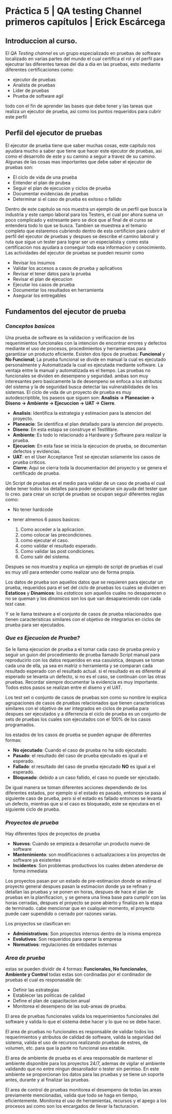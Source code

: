 # Práctica 5 | QA testing Channel primeros capítulos | Erick Escárcega

## Introduccion al curso.
El *QA Testing channel* es un grupo especializado en pruebas de software
localizado en varias partes del mundo el cual certifica el rol y el perfil
para ejecutrar las diferentes tareas del dia a dia en las pruebas, esto
mediante diferentes certificaciones como:
- ejecutor de pruebas
- Analista de pruebas
- Lider de pruebas
- Prueba de software agil

todo con el fin de aprender las bases que debe tener y las tareas que realiza
un ejecutor de prueba, asi como los puntos requeridos para cubrir este perfil

## Perfil del ejecutor de pruebas
El ejecutor de prueba tiene que saber muchas cosas, este capitulo nos ayudara
mucho a saber que tiene que hacer este ejecutor de pruebas, asi como el desarrollo
de este y su camino a seguir a travez de su camino.
Algunas de las cosas mas importantes que debe saber el ejecutor de pruebas son:
- El ciclo de vida de una prueba
- Entender el plan de prubea
- Seguir el plan de ejecucion y ciclos de prueba
- Documentar evidencias de pruebas
- Determinar si el caso de prueba es exitoso o fallido

Dentro de este capitulo se nos muestra un ejemplo de un perfil que busca la industria
y este campo laboral para los Testers, el cual por ahora suena un poco complicado y 
estresante pero se dice que al final de el curso se entendera todo lo que se busca.
Tambien se muestrea a el temario completo que estaremos cubriendo dentro de esta 
certificion para cubrir el perfil del ejecutor de pruebas y despues se describe el 
camino laboral y ruta que sigue un tester para lograr ser un especialista y como 
esta certificacion nos ayudara a conseguir toda esa informacion y conocimiento.
Las actividades del ejecutor de pruebas se pueden resumir como
- Revisar los insumos
- Validar los accesos a casos de prueba y aplicativos
- Revisar el tener datos para la prueba
- Revisar el plan de ejecucion
- Ejecutar los casos de prueba
- Documentar los resultados en herramienta
- Asegurar los entregables

## Fundamentos del ejecutor de prueba
### *Conceptos basicos*
Una prueba de software es la validacion y verificacion de los requerimientos funcionales con la intencion de encontrar errores y defectos mediante el uso de procesos, procedimientos y herramientas para garantizar un producto eficiente.
Existen dos tipos de pruebas: **Funcional** y **No Funcional**; 
La prueba funcional se divide en manual la cual es ejecutado personalmente y Automatizada la cual es ejecutada mediante software. La ventaja entre la manual y automatizada es el tiempo.
Las pruebas no funcionales se dividen en desempeno y seguridad. ambas son muy interesantes pero basicamente la de desempeno se enfoca a los atributos del sistema y la de seguridad busca detectar las vulnerabilidades de los sistemas.
El ciclo de vida de un proyecto de prueba es muy autodescriptible, los paseos que siguen son: **Analisis -> Planeacion -> Diseno -> Ambiente -> Ejecuccion -> UAT -> Cierre**.
- **Analisis**: Identifica la estrategia y estimacion para la atencion del proyecto.
- **Planeacio**: Se identifica el plan detallado para la atencion del proyecto.
- **Diseno**: En esta estapa se construye el TestWare.
- **Ambiente**: Es todo lo relacionado a Hardware y Software para realizar la prueba.
- **Ejecucion**: En esta fase se inicia la ejecucion de prueba, se documentan defectos y evidencias.
- **UAT**: en el User Acceptance Test se ejecutan solamente los casos de prueba criticos.
- **Cierre**: Aqui se cierra toda la documentacion del proyecto y se genera el certificado de prueba.

Un Script de pruebas es el medio para validar de un caso de prueba el cual debe tener todos los detalles para poder ejecutarse sin ayuda del tester que lo creo. para crear un script de pruebas se ocupan seguir diferentes reglas como:
- No tener hardcode
- tener almenos 6 pasos basicos:

    1. Como acceder a la aplicacion.
    2. como colocar las precondiciones.
    3. como ejecutar el caso.
    4. como validar el resultado esperado.
    5. Como validar las post condiciones.
    6. Como salir del sistema.

Despues se nos muestra y explica un ejemplo de script de pruebas el cual es muy util para entender como realizar uno de forma propia.

Los datos de prueba son aquellos datos que se requieren para ejecutar un prueba, requeridos para el set del ciclo de pruebas los cuales se dividen en **Estaticos** y **Dinamicos**:
los *estaticos* son aquellos cuales no desaparecen o no se queman y los *dinamicos* son los que van desapareciendo con cada test case.

Y se le llama testware a el conjunto de casos de prueba relacionados que tienen caracteristicas similares con el objetivo de integrarlos en ciclos de prueba para ser ejecutados.

### *Que es Ejecucion de Prueba?*
Se le llama ejecucion de prueba a el tomar cada caso de prueba previo y seguir un guion del procedimiento de prueba llamado Script manual para reproducirlo con los datos requeridos en esa casuistica, despues se toman cada una de ella, ya sea en matriz o herramienta y se comparan cada resultado esperado con el resultado actual. si el resultado es es diferente al esperado se levanta un defecto, si no es el caso, se continuan con las otras pruebas. Recordar siempre documentar la evidencia es muy importante. Todos estos pasos se realizan entre el diseno y el UAT.

Los test set o conjunto de casos de pruebas son como su nombre lo explica agrupaciones de casos de pruebas relacionados que tienen caracteristicas similares con el objetivo de ser integrados en ciclos de prueba para despues ser ejecutados y a diferrencia el ciclo de prueba es un conjunto de sets de pruebas los cuales son ejecutados con el 100% de los casos programados.

los estados de los casos de prueba se pueden agrupar de diferentes formas:
- **No ejecutado**: Cuando el caso de prueba no ha sido ejecutado.
- **Pasado**: el resultado del caso de prueba ejecutado es igual a el esperado.
- **Fallado**: el resultado del caso de prueba ejecutado **NO** es igual a el esperado.
- **Bloqueado**: debido a un caso fallido, el caso no puede ser ejecutado.

De igual manera se toman diferentes acciones dependiendo de los diferentes estados, por ejemplo si el estado es pasado, entonces se pasa al siguiente caso de prueba, pero si el estado es fallado entonces se levanta un defecto, mientras que si el caso es bloqueado, este se ejecutara en el siguiente ciclo de prueba.

### *Proyectos de prueba*
Hay diferentes tipos de proyectos de prueba
- **Nuevos**: Cuando se empieza a desarrollar un producto nuevo de software
- **Mantenimiento**: son modificaciones o actualizacioes a los proyectos de software ya existentes
- **Incidentes**: Son problemas productivos los cuales deben atenderse de forma inmediata

Los proyectos pasan por un estado de pre-estimacion donde se estima el proyecto general despues pasan la estimacion donde ya se refinan y detallan las pruebas y se ponen en horas, despues de hace el plan de pruebas en la planificacion, y se genera una linea base para cumplir con las horas cerradas, despues el proyecto se pone abierto y finaliza en la etapa de terminado. cabe mencionar que en cualquier momento, el proyecto puede caer supendido o cerrado por razones varias.

Los proyectos se clasifican en:
- **Administrativos**: Son proyectos internos dentro de la misma empreza
- **Evolutivos**: Son requeridos para operar la empresa
- **Normativos**: regulaciones de entidades externas 

### *Area de prueba*
estas se pueden dividir de 4 formas:
**Funcionales, No funcionales, Ambiente y Control** todas estas son cordinadas por el cordinador de pruebas el cual es responasable de:
- Definir las estrategias
- Establecer las politicas de calidad
- Define el plan de capacitacion anual
- Monitorea el desempeno de las sub-areas de prueba.

El area de pruebas funcionales valida los requerimientos funcionales del software y valida lo que el sistema debe hacer y lo que no se debe hacer.

El area de pruebas no funcionales es responsable de validar todos los requerimientos y atributos de calidad de software, valida la seguridad del sistema, valida el uso de recursos realizando pruebas de estres, de volumen, etc. para que la parte no funcional sea estable.

El area de ambiente de prueba es el area responsable de mantener el ambiente disponible para los proyectos 24/7, ademas de vigilar el ambiente validando que no entre ningun desarollador o tester sin permiso. En este ambiente se proporcionan los datos para las pruebas y se tiene un soporte antes, durante y al finalizar las pruebas.

El area de control de pruebas monitorea el desempeno de todas las areas previamente mencionadas, valida que todo se haga en tiempo, eficientemente. Monitorea el uso de herramientas, recursos y el apego a los procesos asi como son los encargados de llevar la facturacion.
